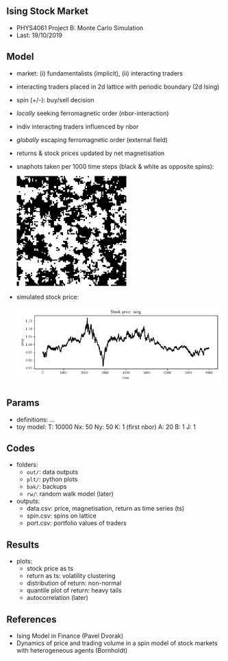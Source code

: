 ## Ising Stock Market

* PHYS4061 Project B: Monte Carlo Simulation
* Last: 19/10/2019

## Model

* market: (i) fundamentalists (implicit), (ii) interacting traders
* interacting traders placed in 2d lattice with periodic boundary (2d Ising)
* spin (+/-): buy/sell decision
* _locally_ seeking ferromagnetic order (nbor-interaction)
* indiv interacting traders influenced by nbor
* _globally_ escaping ferromagnetic order (external field)
* returns & stock prices updated by net magnetisation
* snaphots taken per 1000 time steps (black & white as opposite spins):

	![](demo/ani.gif)

* simulated stock price:

	![](demo/price.png)

## Params

* definitions: ...
* toy model:
	T:	10000
	Nx:	50
	Ny:	50
	K:	1 (first nbor)
	A:	20
	B:	1
	J:	1

## Codes

* folders:
	- `out/`: data outputs
	- `plt/`: python plots
	- `bak/`: backups
	- `rw/`: random walk model (later)
* outputs:
	- data.csv: price, magnetisation, return as time series (ts)
	- spin.csv: spins on lattice
	- port.csv: portfolio values of traders

## Results

* plots:
	- stock price as ts
	- return as ts: volatility clustering
	- distribution of return: non-normal
	- quantile plot of return: heavy tails
	- autocorrelation (later)

## References

* Ising Model in Finance (Pavel Dvorak)
* Dynamics of price and trading volume in a spin model of stock markets with heterogeneous agents (Bornholdt)
